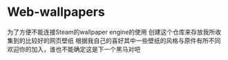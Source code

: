# Web-wallpapers
为了方便不能连接Steam的wallpaper engine的使用
创建这个仓库来存放我所收集到的比较好的网页壁纸
根据我自己的喜好其中一些壁纸的风格与原件有所不同
欢迎你的加入，谁也不能确定这是下一个黑马对吧

